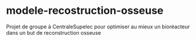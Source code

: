 # modele-recostruction-osseuse
Projet de groupe à CentraleSupelec pour optimiser au mieux un bioréacteur dans un but de reconstruction osseuse
